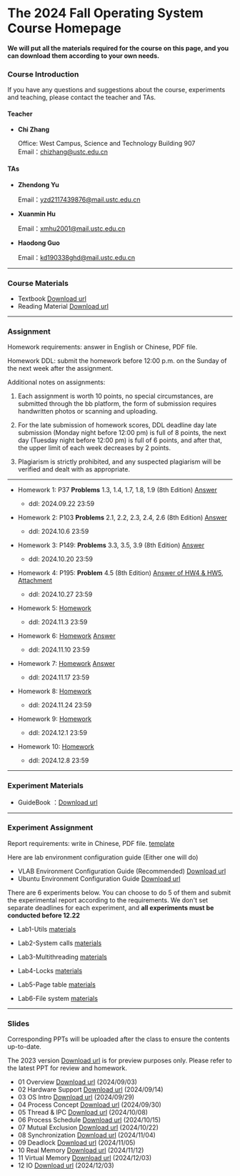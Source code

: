 #      The 2024 Fall Operating System Course Homepage

**We will put all the materials required for the course on this page, and you can download them according to your own needs.**

### Course Introduction

If you have any questions and suggestions about the course, experiments and teaching, please contact the teacher and TAs.

#### Teacher

- **Chi Zhang**  

  Office:  West Campus, Science and Technology Building 907   
  Email：chizhang@ustc.edu.cn

#### TAs

- **Zhendong Yu**  

  Email：yzd2117439876@mail.ustc.edu.cn 

- **Xuanmin Hu** 

  Email：xmhu2001@mail.ustc.edu.cn

* **Haodong Guo**

  Email：kd190338ghd@mail.ustc.edu.cn

***

### Course Materials


* Textbook  [Download url](https://rec.ustc.edu.cn/share/1b551cd0-68d2-11ef-aea3-0f111aebecd4) 
* Reading Material  [Download url](https://rec.ustc.edu.cn/share/0469be90-68d2-11ef-bfa1-59482ddc3661) 

***

### Assignment

Homework requirements: answer in English or Chinese, PDF file.

Homework DDL: submit the homework before 12:00 p.m. on the Sunday of the next week after the assignment. 

Additional notes on assignments:

1. Each assignment is worth 10 points, no special circumstances, are submitted through the bb platform, the form of submission requires handwritten photos or scanning and uploading.

2. For the late submission of homework scores, DDL deadline day late submission (Monday night before 12:00 pm) is full of 8 points, the next day (Tuesday night before 12:00 pm) is full of 6 points, and after that, the upper limit of each week decreases by 2 points.

3. Plagiarism is strictly prohibited, and any suspected plagiarism will be verified and dealt with as appropriate.

***

* Homework  1: P37 **Problems** 1.3, 1.4, 1.7, 1.8, 1.9 (8th Edition) [Answer](https://rec.ustc.edu.cn/share/5f538a60-96a5-11ef-8c8a-afc7dea834c5)

  - ddl: 2024.09.22 23:59

* Homework  2: P103 **Problems** 2.1, 2.2, 2.3, 2.4, 2.6 (8th Edition) [Answer](https://rec.ustc.edu.cn/share/ab249a30-96a5-11ef-abf3-9900d446f800)

  - ddl: 2024.10.6 23:59

* Homework 3: P149: **Problems** 3.3, 3.5, 3.9 (8th Edition) [Answer](https://rec.ustc.edu.cn/share/59969210-99e6-11ef-9ce6-f304fbcb303c)

  - ddl: 2024.10.20 23:59

* Homework 4: P195: **Problem** 4.5 (8th Edition) [Answer of HW4 & HW5](https://rec.ustc.edu.cn/share/4eb98ec0-ac78-11ef-af8c-5505729c991e), [Attachment](https://rec.ustc.edu.cn/share/7e5eb400-ac78-11ef-a1d3-b9ddc86bc5e5)

  - ddl: 2024.10.27 23:59

* Homework 5: [Homework](https://rec.ustc.edu.cn/share/51cfbfe0-9147-11ef-801c-d109a171345a)

  - ddl: 2024.11.3 23:59
 
* Homework 6: [Homework](https://rec.ustc.edu.cn/share/840ddbf0-9a73-11ef-b9c1-4502d0c07bec) [Answer](https://rec.ustc.edu.cn/share/ebf70010-afb9-11ef-87d5-9123be28ad33)

  - ddl: 2024.11.10 23:59

* Homework 7: [Homework](https://rec.ustc.edu.cn/share/3fefd500-9b40-11ef-83db-13c4a1ce3adb) [Answer](https://rec.ustc.edu.cn/share/3a501680-b1fc-11ef-b514-e7558ff13677)

  - ddl: 2024.11.17 23:59

* Homework 8: [Homework](https://rec.ustc.edu.cn/share/904daf80-a0fe-11ef-b8f1-8b2cc9a80871)

  - ddl: 2024.11.24 23:59

* Homework 9: [Homework](https://rec.ustc.edu.cn/share/ff6663e0-a710-11ef-af6b-db302086429e)

  - ddl: 2024.12.1 23:59

* Homework 10: [Homework](https://rec.ustc.edu.cn/share/d1032c30-b074-11ef-9320-b7af0d1d387d)

  - ddl: 2024.12.8 23:59
***

### Experiment Materials

* GuideBook ：[Download url](https://rec.ustc.edu.cn/share/9c609a20-6869-11ef-80f4-f368e5e06e8a) 

***

### Experiment Assignment

Report requirements: write in Chinese, PDF file. [template](https://rec.ustc.edu.cn/share/e47f4bb0-6869-11ef-b9f8-71c18dfa3bfd) 

Here are lab environment configuration guide (Either one will do)

- VLAB Environment Configuration Guide (Recommended) [Download url](https://rec.ustc.edu.cn/share/0a6b3a40-686a-11ef-8116-6d617f7673dd) 
- Ubuntu Environment Configuration Guide [Download url](https://rec.ustc.edu.cn/share/40a1dde0-686a-11ef-86e0-0bd2ac0358ab) 

There are 6 experiments below. You can choose to do 5 of them and submit the experimental report according to the requirements. We don't set separate deadlines for each experiment, and **all experiments must be conducted before 12.22**

* Lab1-Utils [materials](https://rec.ustc.edu.cn/share/98c7c5f0-8eab-11ef-b6fc-291c4ce705b7)

* Lab2-System calls [materials](https://rec.ustc.edu.cn/share/336d8960-8eac-11ef-a13e-b33e83930c39)

* Lab3-Multithreading [materials](https://rec.ustc.edu.cn/share/40a897d0-8eac-11ef-aa84-cf07f56ed78b)

* Lab4-Locks [materials](https://rec.ustc.edu.cn/share/4d543b90-8eac-11ef-81a7-cd9dd33e2509)

* Lab5-Page table [materials](https://rec.ustc.edu.cn/share/6db14460-8eac-11ef-a26f-e3f5bc22d058)

* Lab6-File system [materials](https://rec.ustc.edu.cn/share/9a0caae0-8eac-11ef-9a21-5ff86a86f07f)

***

### Slides

Corresponding PPTs will be uploaded after the class to ensure the contents up-to-date.

The 2023 version [Download url](https://rec.ustc.edu.cn/share/56d24140-68d3-11ef-8280-c5ca51c1f51b) is for preview purposes only. Please refer to the latest PPT for review and homework.

* 01 Overview [Download url](https://rec.ustc.edu.cn/share/444adc60-69c2-11ef-9fea-27a3ae96004d) (2024/09/03)
* 02 Hardware Support [Download url](https://rec.ustc.edu.cn/share/43fad910-72a7-11ef-82de-b3b8021b457f) (2024/09/14)
* 03 OS Intro [Download url](https://rec.ustc.edu.cn/share/a73cbd60-7e27-11ef-96b7-ffd6959dcaa3) (2024/09/29)
* 04 Process Concept [Download url](https://rec.ustc.edu.cn/share/cf5a50f0-7ef6-11ef-9ed6-657f1e8ded50) (2024/09/30)
* 05 Thread & IPC [Download url](https://rec.ustc.edu.cn/share/1255a7a0-8608-11ef-a0b8-0fb0fd5d8626) (2024/10/08)
* 06 Process Schedule [Download url](https://rec.ustc.edu.cn/share/75b21580-8b03-11ef-b02d-1f0c4731a786) (2024/10/15)
* 07 Mutual Exclusion [Download url](https://rec.ustc.edu.cn/share/4eaa9c50-903d-11ef-a227-25bb5ca4bca7) (2024/10/22)
* 08 Synchronization [Download url](https://rec.ustc.edu.cn/share/36a6ee90-9b74-11ef-9e26-0968c0e8f8d2) (2024/11/04)
* 09 Deadlock [Download url](https://rec.ustc.edu.cn/share/ee625fe0-9b3b-11ef-9459-85ca9c8b267a) (2024/11/05)
* 10 Real Memory [Download url](https://rec.ustc.edu.cn/share/a1862a60-a0fe-11ef-842d-55024ab1dccf) (2024/11/12)
* 11 Virtual Memory [Download url](https://rec.ustc.edu.cn/share/594bbe60-b141-11ef-95d3-19f1f0756234) (2024/12/03)
* 12 IO [Download url](https://rec.ustc.edu.cn/share/754d9ca0-b141-11ef-8860-e3924ed04dfc) (2024/12/03)
